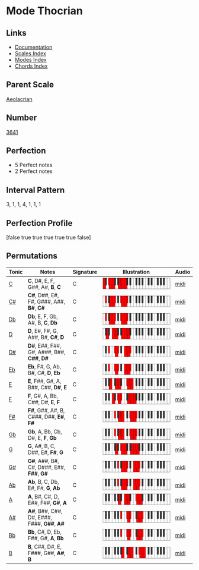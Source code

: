 # Mode Thocrian

## Links

- [Documentation](index.md)
- [Scales Index](Scales.md)
- [Modes Index](Modes.md)
- [Chords Index](Chords.md)

## Parent Scale

[Aeolacrian](ScaleAeolacrian.md)

## Number

[3641](https://ianring.com/musictheory/scales/3641)

## Perfection

- 5 Perfect notes
- 2 Perfect notes

## Interval Pattern

3, 1, 1, 4, 1, 1, 1

## Perfection Profile

[false true true true true true false]

## Permutations

| Tonic | Notes | Signature | Illustration | Audio |
|-------|-------|-----------|--------------|-------|
| [C](ModeCNaturalThocrian.md) | **C**, D#, E, F, G##, A#, **B**, **C** | C | ![CNaturalThocrian](ModeCNaturalThocrian.png) | [midi](https://github.com/edipermadi/music/blob/main/docs/ModeCNaturalThocrian.mid?raw=true) |
| [C#](ModeCSharpThocrian.md) | **C#**, D##, E#, F#, G###, A##, **B#**, **C#** | C | ![CSharpThocrian](ModeCSharpThocrian.png) | [midi](https://github.com/edipermadi/music/blob/main/docs/ModeCSharpThocrian.mid?raw=true) |
| [Db](ModeDFlatThocrian.md) | **Db**, E, F, Gb, A#, B, **C**, **Db** | C | ![DFlatThocrian](ModeDFlatThocrian.png) | [midi](https://github.com/edipermadi/music/blob/main/docs/ModeDFlatThocrian.mid?raw=true) |
| [D](ModeDNaturalThocrian.md) | **D**, E#, F#, G, A##, B#, **C#**, **D** | C | ![DNaturalThocrian](ModeDNaturalThocrian.png) | [midi](https://github.com/edipermadi/music/blob/main/docs/ModeDNaturalThocrian.mid?raw=true) |
| [D#](ModeDSharpThocrian.md) | **D#**, E##, F##, G#, A###, B##, **C##**, **D#** | C | ![DSharpThocrian](ModeDSharpThocrian.png) | [midi](https://github.com/edipermadi/music/blob/main/docs/ModeDSharpThocrian.mid?raw=true) |
| [Eb](ModeEFlatThocrian.md) | **Eb**, F#, G, Ab, B#, C#, **D**, **Eb** | C | ![EFlatThocrian](ModeEFlatThocrian.png) | [midi](https://github.com/edipermadi/music/blob/main/docs/ModeEFlatThocrian.mid?raw=true) |
| [E](ModeENaturalThocrian.md) | **E**, F##, G#, A, B##, C##, **D#**, **E** | C | ![ENaturalThocrian](ModeENaturalThocrian.png) | [midi](https://github.com/edipermadi/music/blob/main/docs/ModeENaturalThocrian.mid?raw=true) |
| [F](ModeFNaturalThocrian.md) | **F**, G#, A, Bb, C##, D#, **E**, **F** | C | ![FNaturalThocrian](ModeFNaturalThocrian.png) | [midi](https://github.com/edipermadi/music/blob/main/docs/ModeFNaturalThocrian.mid?raw=true) |
| [F#](ModeFSharpThocrian.md) | **F#**, G##, A#, B, C###, D##, **E#**, **F#** | C | ![FSharpThocrian](ModeFSharpThocrian.png) | [midi](https://github.com/edipermadi/music/blob/main/docs/ModeFSharpThocrian.mid?raw=true) |
| [Gb](ModeGFlatThocrian.md) | **Gb**, A, Bb, Cb, D#, E, **F**, **Gb** | C | ![GFlatThocrian](ModeGFlatThocrian.png) | [midi](https://github.com/edipermadi/music/blob/main/docs/ModeGFlatThocrian.mid?raw=true) |
| [G](ModeGNaturalThocrian.md) | **G**, A#, B, C, D##, E#, **F#**, **G** | C | ![GNaturalThocrian](ModeGNaturalThocrian.png) | [midi](https://github.com/edipermadi/music/blob/main/docs/ModeGNaturalThocrian.mid?raw=true) |
| [G#](ModeGSharpThocrian.md) | **G#**, A##, B#, C#, D###, E##, **F##**, **G#** | C | ![GSharpThocrian](ModeGSharpThocrian.png) | [midi](https://github.com/edipermadi/music/blob/main/docs/ModeGSharpThocrian.mid?raw=true) |
| [Ab](ModeAFlatThocrian.md) | **Ab**, B, C, Db, E#, F#, **G**, **Ab** | C | ![AFlatThocrian](ModeAFlatThocrian.png) | [midi](https://github.com/edipermadi/music/blob/main/docs/ModeAFlatThocrian.mid?raw=true) |
| [A](ModeANaturalThocrian.md) | **A**, B#, C#, D, E##, F##, **G#**, **A** | C | ![ANaturalThocrian](ModeANaturalThocrian.png) | [midi](https://github.com/edipermadi/music/blob/main/docs/ModeANaturalThocrian.mid?raw=true) |
| [A#](ModeASharpThocrian.md) | **A#**, B##, C##, D#, E###, F###, **G##**, **A#** | C | ![ASharpThocrian](ModeASharpThocrian.png) | [midi](https://github.com/edipermadi/music/blob/main/docs/ModeASharpThocrian.mid?raw=true) |
| [Bb](ModeBFlatThocrian.md) | **Bb**, C#, D, Eb, F##, G#, **A**, **Bb** | C | ![BFlatThocrian](ModeBFlatThocrian.png) | [midi](https://github.com/edipermadi/music/blob/main/docs/ModeBFlatThocrian.mid?raw=true) |
| [B](ModeBNaturalThocrian.md) | **B**, C##, D#, E, F###, G##, **A#**, **B** | C | ![BNaturalThocrian](ModeBNaturalThocrian.png) | [midi](https://github.com/edipermadi/music/blob/main/docs/ModeBNaturalThocrian.mid?raw=true) |
